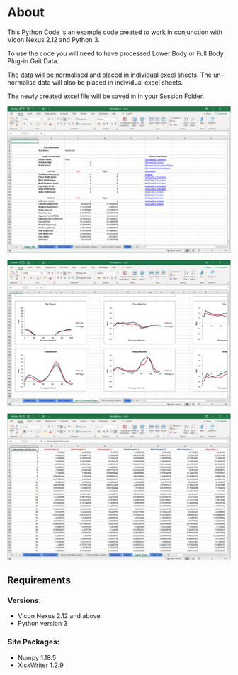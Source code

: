 # About

This Python Code is an example code created to work in conjunction with Vicon Nexus 2.12 and Python 3.

To use the code you will need to have processed Lower Body or Full Body Plug-in Gait Data. 

The data will be normalised and placed in individual excel sheets.
The un-normalise data will also be placed in individual excel sheets.

The newly created excel file will be saved in in your Session Folder.

![](images/SubjectInfo.png)

![](images/NormalisedGraph.png)

![](images/Data.png)

## Requirements
### Versions:
- Vicon Nexus 2.12 and above
- Python version 3

### Site Packages:
- Numpy 1.18.5
- XlsxWriter 1.2.9
